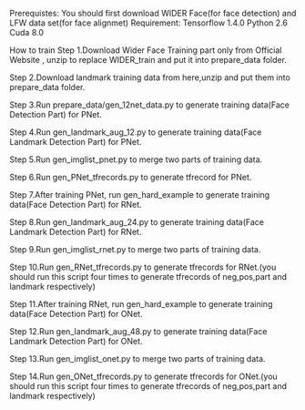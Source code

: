 
Prerequistes:
You should first download WIDER Face(for face detection) and LFW data set(for face alignmet)
Requirement:
Tensorflow 1.4.0
Python 2.6
Cuda 8.0

How to train
Step 1.Download Wider Face Training part only from Official Website , unzip to replace WIDER_train and put it into prepare_data folder.

Step 2.Download landmark training data from here,unzip and put them into prepare_data folder.

Step 3.Run prepare_data/gen_12net_data.py to generate training data(Face Detection Part) for PNet.

Step 4.Run gen_landmark_aug_12.py to generate training data(Face Landmark Detection Part) for PNet.

Step 5.Run gen_imglist_pnet.py to merge two parts of training data.

Step 6.Run gen_PNet_tfrecords.py to generate tfrecord for PNet.

Step 7.After training PNet, run gen_hard_example to generate training data(Face Detection Part) for RNet.

Step 8.Run gen_landmark_aug_24.py to generate training data(Face Landmark Detection Part) for RNet.

Step 9.Run gen_imglist_rnet.py to merge two parts of training data.

Step 10.Run gen_RNet_tfrecords.py to generate tfrecords for RNet.(you should run this script four times to generate tfrecords of neg,pos,part and landmark respectively)

Step 11.After training RNet, run gen_hard_example to generate training data(Face Detection Part) for ONet.

Step 12.Run gen_landmark_aug_48.py to generate training data(Face Landmark Detection Part) for ONet.

Step 13.Run gen_imglist_onet.py to merge two parts of training data.

Step 14.Run gen_ONet_tfrecords.py to generate tfrecords for ONet.(you should run this script four times to generate tfrecords of neg,pos,part and landmark respectively)
